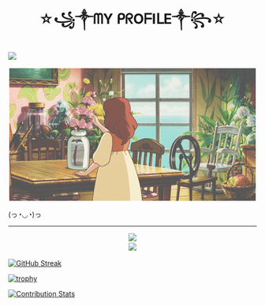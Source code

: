 <h1 align ="center">☆꧁༒ᗰY ᑭᖇOᖴIᒪE༒꧂☆</h1>

![](https://komarev.com/ghpvc/?username=Nisarat-A&style=flat-squareplastic&color=bd7274&label=PROFILE+VIEWS)


<p align="center"> <img src="d2c0a74ad6a2530de22751bf414b3939.gif" ></p>

(っ◔◡◔)っ 


--- 
<p align="center">
<img style="height: auto; width: 50%;" class="img" src="https://github-readme-stats.vercel.app/api?username=Nisarat-A&theme=moltack&show_icons=true&border_radius=50&card_width=450" />
  <br>
  <img style="height: auto; width: 50%;" class="img" src="https://github-readme-stats.vercel.app/api/top-langs/?username=Nisarat-A&theme=moltack&show_icons=true&langs_count=8&border_radius=50&card_width=450&card_height=450&layout=compact" /></div>
</p>



[![GitHub Streak](http://github-readme-streak-stats.herokuapp.com?user=Nisarat-A&theme=elegant&hide_border=true&border_radius=50&date_format=M%20j%5B%2C%20Y%5D&background=E5D5BD&stroke=916960&ring=9F8157&fire=8F5753&currStreakNum=3E6A3EC1&sideNums=AD7D80&currStreakLabel=709D59&sideLabels=86514CA8&dates=ECEFF2)](https://git.io/streak-stats)

[![trophy](https://github-profile-trophy.vercel.app/?username=Nisarat-A&row=2&column=3&theme=gruvbox&no-bg=true&margin-w=15&margin-h=15
)](https://github.com/ryo-ma/github-profile-trophy)

[![Contribution Stats](https://github-contribution-stats.vercel.app/api/?username=Nisarat-A)](https://github.com/LordDashMe/github-contribution-stats/)
